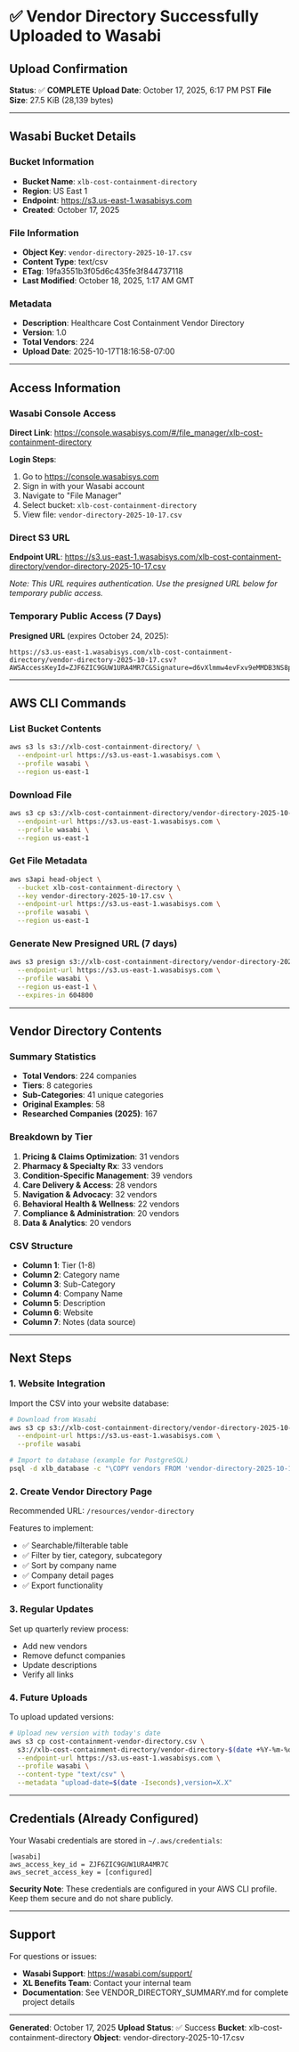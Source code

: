 # ✅ Vendor Directory Successfully Uploaded to Wasabi

## Upload Confirmation

**Status**: ✅ **COMPLETE**
**Upload Date**: October 17, 2025, 6:17 PM PST
**File Size**: 27.5 KiB (28,139 bytes)

---

## Wasabi Bucket Details

### Bucket Information
- **Bucket Name**: `xlb-cost-containment-directory`
- **Region**: US East 1
- **Endpoint**: https://s3.us-east-1.wasabisys.com
- **Created**: October 17, 2025

### File Information
- **Object Key**: `vendor-directory-2025-10-17.csv`
- **Content Type**: text/csv
- **ETag**: 19fa3551b3f05d6c435fe3f844737118
- **Last Modified**: October 18, 2025, 1:17 AM GMT

### Metadata
- **Description**: Healthcare Cost Containment Vendor Directory
- **Version**: 1.0
- **Total Vendors**: 224
- **Upload Date**: 2025-10-17T18:16:58-07:00

---

## Access Information

### Wasabi Console Access
**Direct Link**: https://console.wasabisys.com/#/file_manager/xlb-cost-containment-directory

**Login Steps**:
1. Go to https://console.wasabisys.com
2. Sign in with your Wasabi account
3. Navigate to "File Manager"
4. Select bucket: `xlb-cost-containment-directory`
5. View file: `vendor-directory-2025-10-17.csv`

### Direct S3 URL
**Endpoint URL**: https://s3.us-east-1.wasabisys.com/xlb-cost-containment-directory/vendor-directory-2025-10-17.csv

*Note: This URL requires authentication. Use the presigned URL below for temporary public access.*

### Temporary Public Access (7 Days)
**Presigned URL** (expires October 24, 2025):
```
https://s3.us-east-1.wasabisys.com/xlb-cost-containment-directory/vendor-directory-2025-10-17.csv?AWSAccessKeyId=ZJF6ZIC9GUW1URA4MR7C&Signature=d6vXlmmw4evFxv9eMMDB3NS8pvY%3D&Expires=1761355034
```

---

## AWS CLI Commands

### List Bucket Contents
```bash
aws s3 ls s3://xlb-cost-containment-directory/ \
  --endpoint-url https://s3.us-east-1.wasabisys.com \
  --profile wasabi \
  --region us-east-1
```

### Download File
```bash
aws s3 cp s3://xlb-cost-containment-directory/vendor-directory-2025-10-17.csv . \
  --endpoint-url https://s3.us-east-1.wasabisys.com \
  --profile wasabi \
  --region us-east-1
```

### Get File Metadata
```bash
aws s3api head-object \
  --bucket xlb-cost-containment-directory \
  --key vendor-directory-2025-10-17.csv \
  --endpoint-url https://s3.us-east-1.wasabisys.com \
  --profile wasabi \
  --region us-east-1
```

### Generate New Presigned URL (7 days)
```bash
aws s3 presign s3://xlb-cost-containment-directory/vendor-directory-2025-10-17.csv \
  --endpoint-url https://s3.us-east-1.wasabisys.com \
  --profile wasabi \
  --region us-east-1 \
  --expires-in 604800
```

---

## Vendor Directory Contents

### Summary Statistics
- **Total Vendors**: 224 companies
- **Tiers**: 8 categories
- **Sub-Categories**: 41 unique categories
- **Original Examples**: 58
- **Researched Companies (2025)**: 167

### Breakdown by Tier
1. **Pricing & Claims Optimization**: 31 vendors
2. **Pharmacy & Specialty Rx**: 33 vendors
3. **Condition-Specific Management**: 39 vendors
4. **Care Delivery & Access**: 28 vendors
5. **Navigation & Advocacy**: 32 vendors
6. **Behavioral Health & Wellness**: 22 vendors
7. **Compliance & Administration**: 20 vendors
8. **Data & Analytics**: 20 vendors

### CSV Structure
- **Column 1**: Tier (1-8)
- **Column 2**: Category name
- **Column 3**: Sub-Category
- **Column 4**: Company Name
- **Column 5**: Description
- **Column 6**: Website
- **Column 7**: Notes (data source)

---

## Next Steps

### 1. Website Integration
Import the CSV into your website database:
```bash
# Download from Wasabi
aws s3 cp s3://xlb-cost-containment-directory/vendor-directory-2025-10-17.csv . \
  --endpoint-url https://s3.us-east-1.wasabisys.com \
  --profile wasabi

# Import to database (example for PostgreSQL)
psql -d xlb_database -c "\COPY vendors FROM 'vendor-directory-2025-10-17.csv' CSV HEADER"
```

### 2. Create Vendor Directory Page
Recommended URL: `/resources/vendor-directory`

Features to implement:
- ✅ Searchable/filterable table
- ✅ Filter by tier, category, subcategory
- ✅ Sort by company name
- ✅ Company detail pages
- ✅ Export functionality

### 3. Regular Updates
Set up quarterly review process:
- Add new vendors
- Remove defunct companies
- Update descriptions
- Verify all links

### 4. Future Uploads
To upload updated versions:
```bash
# Upload new version with today's date
aws s3 cp cost-containment-vendor-directory.csv \
  s3://xlb-cost-containment-directory/vendor-directory-$(date +%Y-%m-%d).csv \
  --endpoint-url https://s3.us-east-1.wasabisys.com \
  --profile wasabi \
  --content-type "text/csv" \
  --metadata "upload-date=$(date -Iseconds),version=X.X"
```

---

## Credentials (Already Configured)

Your Wasabi credentials are stored in `~/.aws/credentials`:
```
[wasabi]
aws_access_key_id = ZJF6ZIC9GUW1URA4MR7C
aws_secret_access_key = [configured]
```

**Security Note**: These credentials are configured in your AWS CLI profile. Keep them secure and do not share publicly.

---

## Support

For questions or issues:
- **Wasabi Support**: https://wasabi.com/support/
- **XL Benefits Team**: Contact your internal team
- **Documentation**: See VENDOR_DIRECTORY_SUMMARY.md for complete project details

---

**Generated**: October 17, 2025
**Upload Status**: ✅ Success
**Bucket**: xlb-cost-containment-directory
**Object**: vendor-directory-2025-10-17.csv
